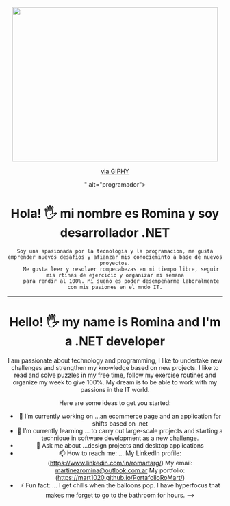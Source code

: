 
<div id="header" align="center">
    <img src="<iframe src="https://giphy.com/embed/qgQUggAC3Pfv687qPC" width="480" height="360" frameBorder="0" class="giphy-embed" allowFullScreen></iframe><p><a href="https://giphy.com/gifs/dommespace-domme-space-programador-qgQUggAC3Pfv687qPC">via GIPHY</a></p>" alt="programador">
    <h1 align="center"> Hola! 🖐 mi nombre es Romina y soy desarrollador .NET</h1>
<div>    
    
    Soy una apasionada por la tecnologia y la programacion, me gusta emprender nuevos desafios y afianzar mis conocieminto a base de nuevos proyectos.
        Me gusta leer y resolver rompecabezas en mi tiempo libre, seguir mis rtinas de ejercicio y organizar mi semana
        para rendir al 100%. Mi sueño es poder desempeñarme laboralmente con mis pasiones en el mndo IT.
 

---

<div id="header" align="center">
    <h1 align="center"> Hello! 🖐 my name is Romina and I'm a .NET developer</h1>
<div>    
    I am passionate about technology and programming, I like to undertake new challenges and strengthen my knowledge based on new projects.
    I like to read and solve puzzles in my free time, follow my exercise routines and organize my week to give 100%. 
    My dream is to be able to work with my passions in the IT world.
    

Here are some ideas to get you started:

- 🔭 I’m currently working on ...an ecommerce page and an application for shifts based on .net
- 🌱 I’m currently learning ... to carry out large-scale projects and starting a technique in software development as a new challenge.
- 💬 Ask me about ...design projects and desktop applications
- 📫 How to reach me: ... My LinkedIn profile: (https://www.linkedin.com/in/romartarg/)
                          My email: martinezromina@outlook.com.ar
                          My portfolio: (https://mart1020.github.io/PortafolioRoMart/)
- ⚡ Fun fact: ... I get chills when the balloons pop.
I have hyperfocus that makes me forget to go to the bathroom for hours.
-->
